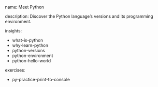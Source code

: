 name: Meet Python

description: Discover the Python language’s versions and its programming environment.

insights:
  - what-is-python
  - why-learn-python
  - python-versions
  - python-environment
  - python-hello-world
  
exercises:
  - py-practice-print-to-console
